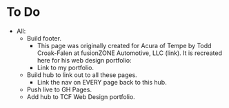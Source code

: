 # To Do

- All:
  - Build footer.
    - This page was originally created for Acura of Tempe by Todd Croak-Falen at fusionZONE Automotive, LLC (link). It is recreated here for his web design portfolio:
    - Link to my portfolio.
  - Build hub to link out to all these pages.
    - Link the nav on EVERY page back to this hub.
  - Push live to GH Pages.
  - Add hub to TCF Web Design portfolio.